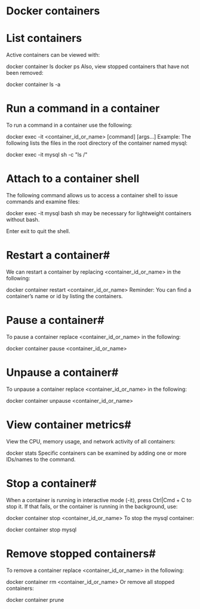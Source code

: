 # Docker containers
# List containers
Active containers can be viewed with:

docker container ls
docker ps
Also, view stopped containers that have not been removed:

docker container ls -a
# Run a command in a container
To run a command in a container use the following:

docker exec -it <container_id_or_name> [command] [args...]
Example: The following lists the files in the root directory of the container named mysql:

docker exec -it mysql sh -c "ls /"
# Attach to a container shell
The following command allows us to access a container shell to issue commands and examine files:

docker exec -it mysql bash
sh may be necessary for lightweight containers without bash.

Enter exit to quit the shell.

# Restart a container#
We can restart a container by replacing <container_id_or_name> in the following:

docker container restart <container_id_or_name>
Reminder: You can find a container’s name or id by listing the containers.

# Pause a container#
To pause a container replace <container_id_or_name> in the following:

docker container pause <container_id_or_name>
# Unpause a container#
To unpause a container replace <container_id_or_name> in the following:

docker container unpause <container_id_or_name>
# View container metrics#
View the CPU, memory usage, and network activity of all containers:

docker stats
Specific containers can be examined by adding one or more IDs/names to the command.

# Stop a container#
When a container is running in interactive mode (-it), press Ctrl|Cmd + C to stop it. If that fails, or the container is running in the background, use:

docker container stop <container_id_or_name>
To stop the mysql container:

docker container stop mysql
# Remove stopped containers#
To remove a container replace <container_id_or_name> in the following:

docker container rm <container_id_or_name>
Or remove all stopped containers:

docker container prune